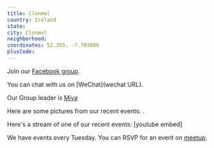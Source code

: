 ```yaml
---
title: Clonmel
country: Ireland
state: 
city: Clonmel
neighborhood: 
coordinates: 52.355, -7.703889
plusCode:
---
```

Join our [Facebook group](https://www.facebook.com/groups/free.code.camp.clonmel.ireland).

You can chat with us on [WeChat](wechat URL).

Our Group leader is [Miya](freecodecamp.org/miya)

Here are some pictures from our recent events:
![]().

Here's a stream of one of our recent events:
[youtube embed]

We have events every Tuesday. You can RSVP for an event on [meetup](meetupurl).
